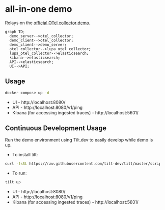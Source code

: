 # all-in-one demo

Relays on the [official OTel collector demo](https://github.com/open-telemetry/opentelemetry-collector-contrib/tree/main/examples/demo).

```mermaid
graph TD;
  demo_server-->otel_collector;
  demo_client-->otel_collector;
  demo_client-->demo_server;
  otel_collector-->lupa_otel_collector;
  lupa_otel_collector-->elasticsearch;
  kibana-->elasticsearch;
  API-->elasticsearch;
  UI-->API;
```

## Usage

```sh
docker compose up -d
```

- UI - http://localhost:8080/
- API - http://localhost:8080/v1/ping
- Kibana (for accessing ingested traces) - http://localhost:5601/

## Continuous Development Usage

Run the demo environment using Tilt.dev to easily develop while demo is up.

- To install tilt:

```sh
curl -fsSL https://raw.githubusercontent.com/tilt-dev/tilt/master/scripts/install.sh | bash
```

- To run:

```sh
tilt up
```

- UI - http://localhost:8080/
- API - http://localhost:8080/v1/ping
- Kibana (for accessing ingested traces) - http://localhost:5601/
